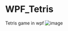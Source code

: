 # WPF_Tetris
Tetris  game in wpf
![image](https://github.com/bssborka/WPF_Tetris/assets/126699791/c994af94-f323-4e73-ba54-dddafc1e9201)
